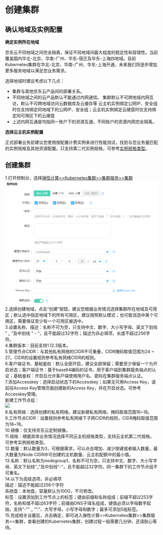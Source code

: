 # 创建集群

## 确认地域及实例配置
**确定实例所在地域**

京东云不同地域之间完全隔离，保证不同地域间最大程度的稳定性和容错性。当前覆盖国内华北-北京、华南-广州、华东-宿迁及华东-上海四地域。目前Kubernetes集群在华北-北京、华南-广州、华东-上海开通，未来我们将逐步增加更多服务地域以满足您业务需求。

选择地域时建议考虑以下几点：

 - 集群与其他京东云产品间的部署关系。 
 - 不同地域之间的云产品默认不能通过内网通信。
 集群默认不可跨地域内网互访，默认不可跨地域访问云数据库及云缓存等
   云主机实例绑定公网IP、安全组时仅支持绑定同地域下的公网IP、安全组；云主机实例绑定云硬盘时仅支持绑定同可用区下的云硬盘      
 - 上述内网互通是均指同一账户下的资源互通，不同账户的资源内网完全隔离。

**选择云主机实例配置**

正式部署业务前建议您使用按配置计费实例来进行性能测试，找到与您业务量匹配的实例规格及其他资源配置。只支持第二代实例规格，可参考[实例规格类型](https://docs.jdcloud.com/cn/virtual-machines/instance-type-family)。

## 创建集群

 1.打开控制台，选择[弹性计算>>Kubernetes集群>>集群服务>>集群](https://cns-console.jdcloud.com/host/kubernetes/list)   
 ![](https://github.com/jdcloudcom/cn/blob/edit/image/Elastic-Compute/JCS-for-Kubernetes/新建Kubernetes集群集群信息.png)  
 2.选择创建地域，点击“创建”按钮，建议您根据业务情况选择集群所在地域及可用区；默认选中指定地域下的所有可用区，建议按照默认模式；也可取消选中某个可用区，需要保证至少有一个可用区被选中。  
 3.设置名称、描述：名称不可为空，只支持中文、数字、大小写字母、英文下划线 “ _ ”及中划线 “ - ”，且不能超过32字符；描述为非必填项，长度不超过256字符。   
 4.集群版本：目前支持1.12.3版本。    
 5.管理节点CIDR：与其他私有网络的CIDR不可重叠，CIDR掩码取值范围为24 ~ 27。CIDR的设置规则参考私有网络CIDR的规则。  
 6.客户端证书、基础鉴权：默认全部开启，建议全部保留；需要至少保留一个为开启状态；客户端证书：基于base64编码的证书，用于客户端到集群服务端点的认证；基础鉴权：开启后允许客户端使用用户名、密码在集群服务端点认证。  
 7.添加Accesskey：选择启动状态下的Accesskey；如果无可用Access Key，请前往Access Key管理页面创建新的Access Key，并在开启状态。可参考Accesskey管理。  
新建工作节点组：  
 ![](https://github.com/jdcloudcom/cn/blob/edit/image/Elastic-Compute/JCS-for-Kubernetes/新建Kubernetes集群工作节点组.png)   
8.私有网络：选择创建的私有网络。建议新建私有网络，掩码取值范围16~18。  
9.工作节点CIDR：设置规则参考私有网络下子网CIDR的规则，CIDR掩码取值范围为16~18。    
10.镜像：仅支持京东云定制镜像。  
11.规格：根据具体业务情况选择不同云主机规格类型，支持云主机第二代规格。可参考实例规格类型。  
12.数量：默认数量为3，可根据需求，可以点击增加、减少按键或者输入数量，最大数量为Node CIDR中可创建的主机数量、云主机配额中的最小值。  
13.名称：默认名称为nodegroup1，名称不可为空，只支持中文、数字、大小写字母、英文下划线“_”及中划线“-”，且不能超过32字符。同一集群下的工作节点组不可重名。  
14.以下为高级选项，非必填项  
描述：描述不能超过256个字符  
系统盘：本地盘，容量默认为100G，不可修改。  
标签：设置添加到工作节点上的标签；键由前缀和名称组成；前缀不超过253字符，名称和值不超过63字符；前缀由DNS子域名组成，键值必须以字母数字起始，支持“-”“ _ ”“.”、大写字母，小写字母和数字；最多可添加5组标签。  
15.完成相关设置后，点击确定，即可进入弹性计算>>Kubernetes集群>>集群服务>>集群，查看创建的Kubernetes集群，创建过程一般需要几分钟，还请耐心等待。

